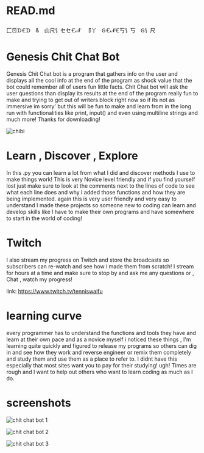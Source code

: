 # READ.md
⼕ㄖᗪ🝗ᗪ & 山尺讠セセ🝗𝓝 ⻏丫 Ꮆ🝗𝓝🝗丂讠丂 Ꮆ讠尺
# Genesis Chit Chat Bot
Genesis Chit Chat bot is a program that gathers info on 
the user and displays all the cool info at the end of the program as shock value that the bot could remember
all of users fun little facts. Chit Chat bot will ask the user questions than display its results at the end of
the program really fun to make and trying to get out of writers block right now so if its not as immersive im sorry'
but this will be fun to make and learn from in the long run with functionalities like print, input() and even
using multiline strings and much more! Thanks for downloading!

![chibi](https://user-images.githubusercontent.com/87259615/131278089-26ff5afd-ab87-41b9-b8c3-a7500ac28547.png)


# Learn , Discover , Explore
In this .py you can learn a lot from what I did and discover methods I use to make things work! This is very Novice level friendly
and if you find yourself lost just make sure to look at the comments next to the lines of code to see what each line does and why 
I added those functions and how they are being implemented. again this is very user friendly and very easy to understand I made
these projects so someone new to coding can learn and develop skills like I have to make their own programs and have somewhere to
start in the world of coding!

# Twitch
I also stream my progress on Twitch and store the broadcasts so subscribers can re-watch and see how i made them from scratch! I stream for hours
at a time and make sure to stop by and ask me any questions or , Chat , watch my progress!

link: https://www.twitch.tv/tenniswaifu 
# learning curve
every programmer has to understand the functions and tools they have and learn at their own pace and as a novice myself i noticed these
things , I'm learning quite quickly and figured to release my programs so others can dig in and see how they work and reverse engineer
or remix them completely and study them and use them as a place to refer to. I didnt have this especially that most sites want you to 
pay for their studying! ugh! Times are rough and I want to help out others who want to learn coding as much as I do.
# screenshots
![chit chat bot 1](https://user-images.githubusercontent.com/87259615/131296148-88743bcf-68dc-481e-9ac1-1cda8f52ee46.PNG)


![chit chat bot 2](https://user-images.githubusercontent.com/87259615/131295674-dace7a55-c8ca-4af5-8694-f785590fcb2a.PNG)

![chit chat bot 3](https://user-images.githubusercontent.com/87259615/131295686-c2ed9e93-f1c8-4ac4-b2e2-439b932b65b8.PNG)


